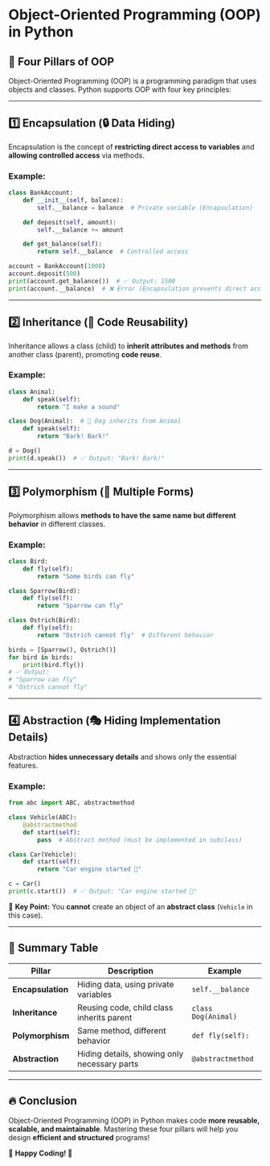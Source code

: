# Object-Oriented Programming (OOP) in Python

## 🚀 Four Pillars of OOP
Object-Oriented Programming (OOP) is a programming paradigm that uses objects and classes. Python supports OOP with four key principles:

---

## 1️⃣ Encapsulation (🔒 Data Hiding)
Encapsulation is the concept of **restricting direct access to variables** and **allowing controlled access** via methods.

### **Example:**
```python
class BankAccount:
    def __init__(self, balance):
        self.__balance = balance  # Private variable (Encapsulation)

    def deposit(self, amount):
        self.__balance += amount

    def get_balance(self):
        return self.__balance  # Controlled access

account = BankAccount(1000)
account.deposit(500)
print(account.get_balance())  # ✅ Output: 1500
print(account.__balance)  # ❌ Error (Encapsulation prevents direct access)
```
---

## 2️⃣ Inheritance (🔄 Code Reusability)
Inheritance allows a class (child) to **inherit attributes and methods** from another class (parent), promoting **code reuse**.

### **Example:**
```python
class Animal:
    def speak(self):
        return "I make a sound"

class Dog(Animal):  # 🐶 Dog inherits from Animal
    def speak(self):
        return "Bark! Bark!"

d = Dog()
print(d.speak())  # ✅ Output: "Bark! Bark!"
```
---

## 3️⃣ Polymorphism (🔁 Multiple Forms)
Polymorphism allows **methods to have the same name but different behavior** in different classes.

### **Example:**
```python
class Bird:
    def fly(self):
        return "Some birds can fly"

class Sparrow(Bird):
    def fly(self):
        return "Sparrow can fly"

class Ostrich(Bird):
    def fly(self):
        return "Ostrich cannot fly"  # Different behavior

birds = [Sparrow(), Ostrich()]
for bird in birds:
    print(bird.fly())  
# ✅ Output:
# "Sparrow can fly"
# "Ostrich cannot fly"
```
---

## 4️⃣ Abstraction (🎭 Hiding Implementation Details)
Abstraction **hides unnecessary details** and shows only the essential features.

### **Example:**
```python
from abc import ABC, abstractmethod

class Vehicle(ABC):
    @abstractmethod
    def start(self):
        pass  # Abstract method (must be implemented in subclass)

class Car(Vehicle):
    def start(self):
        return "Car engine started 🚗"

c = Car()
print(c.start())  # ✅ Output: "Car engine started 🚗"
```
🔹 **Key Point:** You **cannot** create an object of an **abstract class** (`Vehicle` in this case).

---

## 🎯 **Summary Table**
| **Pillar**        | **Description**                                  | **Example** |
|-------------------|----------------------------------------------|------------|
| **Encapsulation** | Hiding data, using private variables         | `self.__balance` |
| **Inheritance**   | Reusing code, child class inherits parent    | `class Dog(Animal)` |
| **Polymorphism**  | Same method, different behavior              | `def fly(self):` |
| **Abstraction**   | Hiding details, showing only necessary parts | `@abstractmethod` |

---

## 🔥 **Conclusion**
Object-Oriented Programming (OOP) in Python makes code **more reusable, scalable, and maintainable**. Mastering these four pillars will help you design **efficient and structured** programs!

📌 **Happy Coding! 🚀**


